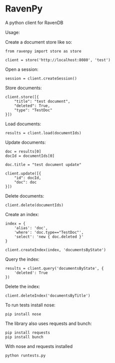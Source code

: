 RavenPy
=======

A python client for RavenDB

Usage:

Create a document store like so:

	from ravenpy import store as store

	client = store('http://localhost:8080', 'test')

Open a session:

	session = client.createSession()

Store documents:

	client.store([{
        "title": "test document",
        "deleted": True,
        "type": "TestDoc"
    }])

Load documents:

	results = client.load(documentIds)

Update documents:

    doc = results[0]
    docId = documentIds[0]

    doc.title = "test document update"

    client.update([{
        "id": docId,
        "doc": doc
    }])

Delete documents:

 	client.delete(documentIds)

Create an index:

	index = {
		'alias': 'doc',
		'where': 'doc.type=="TestDoc"',
		'select': 'new { doc.deleted }'
	}

    client.createIndex(index, 'documentsByState')

Query the index:

	results = client.query('documentsByState', {
		'deleted': True
	})

Delete the index:

	client.deleteIndex('documentsByTitle')

To run tests install nose:

    pip install nose

The library also uses requests and bunch:

	pip install requests
	pip install bunch

With nose and requests installed

	python runtests.py
